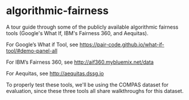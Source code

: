 # algorithmic-fairness
A tour guide through some of the publicly available algorithmic fairness tools (Google's What If, IBM's Fairness 360, and Aequitas).


For Google’s What if Tool, see https://pair-code.github.io/what-if-tool/#demo-panel-all

For IBM’s Fairness 360, see http://aif360.mybluemix.net/data 

For Aequitas, see http://aequitas.dssg.io 

To properly test these tools, we'll be using the COMPAS dataset for evaluation, since these three tools all share walkthroughs for this dataset.
